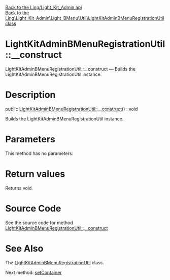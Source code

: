 [Back to the Ling/Light_Kit_Admin api](https://github.com/lingtalfi/Light_Kit_Admin/blob/master/doc/api/Ling/Light_Kit_Admin.md)<br>
[Back to the Ling\Light_Kit_Admin\Light_BMenu\Util\LightKitAdminBMenuRegistrationUtil class](https://github.com/lingtalfi/Light_Kit_Admin/blob/master/doc/api/Ling/Light_Kit_Admin/Light_BMenu/Util/LightKitAdminBMenuRegistrationUtil.md)


LightKitAdminBMenuRegistrationUtil::__construct
================



LightKitAdminBMenuRegistrationUtil::__construct — Builds the LightKitAdminBMenuRegistrationUtil instance.




Description
================


public [LightKitAdminBMenuRegistrationUtil::__construct](https://github.com/lingtalfi/Light_Kit_Admin/blob/master/doc/api/Ling/Light_Kit_Admin/Light_BMenu/Util/LightKitAdminBMenuRegistrationUtil/__construct.md)() : void




Builds the LightKitAdminBMenuRegistrationUtil instance.




Parameters
================

This method has no parameters.


Return values
================

Returns void.








Source Code
===========
See the source code for method [LightKitAdminBMenuRegistrationUtil::__construct](https://github.com/lingtalfi/Light_Kit_Admin/blob/master/Light_BMenu/Util/LightKitAdminBMenuRegistrationUtil.php#L27-L30)


See Also
================

The [LightKitAdminBMenuRegistrationUtil](https://github.com/lingtalfi/Light_Kit_Admin/blob/master/doc/api/Ling/Light_Kit_Admin/Light_BMenu/Util/LightKitAdminBMenuRegistrationUtil.md) class.

Next method: [setContainer](https://github.com/lingtalfi/Light_Kit_Admin/blob/master/doc/api/Ling/Light_Kit_Admin/Light_BMenu/Util/LightKitAdminBMenuRegistrationUtil/setContainer.md)<br>


